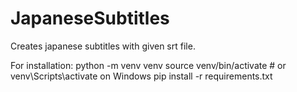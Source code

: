 # JapaneseSubtitles

Creates japanese subtitles with given srt file.

For installation:
python -m venv venv
source venv/bin/activate  # or venv\Scripts\activate on Windows
pip install -r requirements.txt